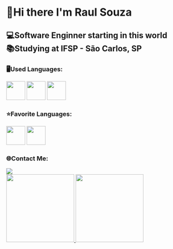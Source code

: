 <h1>👋Hi there I'm Raul Souza</h1>
<h2>💻Software Enginner starting in this world </br>
📚Studying at IFSP - São Carlos, SP</h2>
<h3>🖥️Used Languages:</h3>
<div style="display: inline">
  <img width="50" height="50" src="https://cdn.jsdelivr.net/gh/devicons/devicon@latest/icons/html5/html5-original.svg" />  
  <img width="50" height="50" src="https://cdn.jsdelivr.net/gh/devicons/devicon@latest/icons/css3/css3-original.svg" />
  <img width="50" height="50" src="https://cdn.jsdelivr.net/gh/devicons/devicon@latest/icons/javascript/javascript-original.svg" />
</div>
<h3>⭐Favorite Languages:</h3>
<div style="display: inline">
  <img width="50" height="50" src="https://cdn.jsdelivr.net/gh/devicons/devicon@latest/icons/python/python-original.svg" />
  <img width="50" height="50" src="https://cdn.jsdelivr.net/gh/devicons/devicon@latest/icons/java/java-original.svg" /> 
</div>
<h3>🌐Contact Me:</h3>
<div style="display: inline">
  <a href="https://www.linkedin.com/public-profile/settings?lipi=urn%3Ali%3Apage%3Ad_flagship3_profile_self_edit_contact-info%3BsOvAKwTxTU%2BPU3xcP0%2FrUQ%3D%3D"> 
  <img loading="lazy" src="https://img.shields.io/badge/-LinkedIn-%230077B5?style=for-the-badge&logo=linkedin&logoColor=white" target="_blank"></a>
</div>
<br>
<div>
<a href="https://github.com/RaulggSouza">
<img loading="lazy" height="180em" src="https://github-readme-stats.vercel.app/api/top-langs/?username=RaulggSouza&layout=compact&langs_count=7&theme=dracula"/>
<img loading="lazy" height="180em" src="https://github-readme-stats.vercel.app/api?username=RaulggSouza&show_icons=true&theme=dracula&include_all_commits=true&count_private=true"/>
</div>
